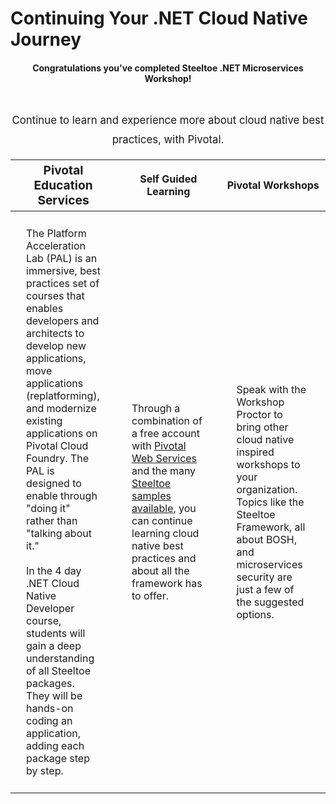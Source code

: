 # Continuing Your .NET Cloud Native Journey

<p style="text-align:center"><h4 style="text-align:center">Congratulations you've completed Steeltoe .NET Microservices Workshop!</h4></p>
<p style="line-height:180%;font-size:larger;text-align:center;padding-top:25px">Continue to learn and experience more about cloud native best practices, with Pivotal.</p>
<table class="table">
  <thead>
    <tr>
    <th style="text-align:center;width:33%;font-size:larger;">Pivotal Education Services</th>
    <th style="text-align:center;width:33%">Self Guided Learning</th>
    <th style="text-align:center;width:33%">Pivotal Workshops</th>
  </tr>
  </thead>
  <tbody>
  <tr>
    <td style="padding:25px">The Platform Acceleration Lab (PAL) is an immersive, best practices set of courses that enables developers and architects to develop new applications, move applications (replatforming), and modernize existing applications on Pivotal Cloud Foundry. The PAL is designed to enable through "doing it" rather than "talking about it."
    <br />
    <br />
    In the 4 day .NET Cloud Native Developer course, students will gain a deep understanding of all Steeltoe packages. They will be hands-on coding an application, adding each package step by step.</td>
    <td style="padding:25px">Through a combination of a free account with <a href="https://run.pivotal.io/" target="_blank">Pivotal Web Services</a> and the many <a href="https://github.com/SteeltoeOSS/Samples" target="_blank">Steeltoe samples available</a>, you can continue learning cloud native best practices and about all the framework has to offer.</td>
    <td style="padding:25px">Speak with the Workshop Proctor to bring other cloud native inspired workshops to your organization. Topics like the Steeltoe Framework, all about BOSH, and microservices security are just a few of the suggested options.</td>
  </tr>
  </tbody>
</table>
